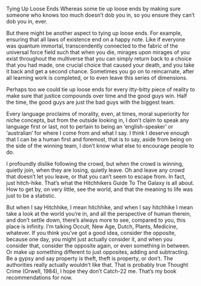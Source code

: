 Tying Up Loose Ends
Whereas some tie up loose ends by making sure someone who knows too much doesn’t dob you in, so you ensure they can’t dob you in, ever.

 

But there might be another aspect to tying up loose ends. For example, ensuring that all laws of existence end on a happy note. Like if everyone was quantum immortal, transcendently connected to the fabric of the universal force field such that when you die, mirages upon mirages of you exist throughout the multiverse that you can simply return back to a choice that you had made, one crucial choice that caused your death, and you take it back and get a second chance. Sometimes you go on to reincarnate, after all learning work is completed, or to even leave this series of dimensions.

 

Perhaps too we could tie up loose ends for every itty-bitty piece of reality to make sure that justice compounds over time and the good guys win. Half the time, the good guys are just the bad guys with the biggest team.

 

Every language proclaims of morality, even, at times, moral superiority for niche concepts, but from the outside looking in, I don’t claim to speak any language first or last, not to pertain to being an ‘english-speaker’ or ‘australian’ for where I come from and what I say. I think I deserve enough that I can be a human first and foremost, that is to say, aside from being on the side of the winning team, I don’t know what else to encourage people to do.

 

I profoundly dislike following the crowd, but when the crowd is winning, quietly join, when they are losing, quietly leave. Oh and leave any crowd that doesn’t let you leave, or that you can’t seem to escape from. In fact, just hitch-hike. That’s what the Hitchhikers Guide To The Galaxy is all about. How to get by, on very little, see the world, and that the meaning to life was just to be a statistic.

 

But when I say Hitchhike, I mean hitchhike, and when I say hitchhike I mean take a look at the world you’re in, and all the perspective of human therein, and don’t settle down, there’s always more to see, compared to you, this place is infinity. I’m talking Occult, New Age, Dutch, Plants, Medicine, whatever. If you think you’ve got a good idea, consider the opposite, because one day, you might just actually consider it, and when you consider that, consider the opposite again, or even something in between. Or make up something different to just opposites, adding and subtracting. Be a gypsy and say property is theft, theft is property, or don’t. The authorities really actually wouldn’t like that. That is probably true Thought Crime (Orwell, 1984), I hope they don’t Catch-22 me. That’s my book recommendations for now.